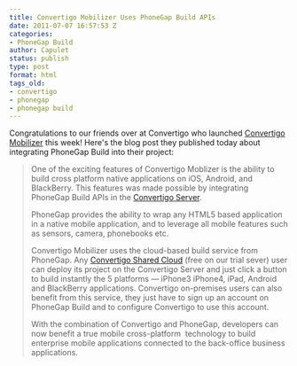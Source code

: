 ```yaml
---
title: Convertigo Mobilizer Uses PhoneGap Build APIs
date: 2011-07-07 16:57:53 Z
categories:
- PhoneGap Build
author: Capulet
status: publish
type: post
format: html
tags_old:
- convertigo
- phonegap
- phonegap build
---
```


Congratulations to our friends over at Convertigo who launched [Convertigo Mobilizer](http://www.convertigo.com/en/crm/convertigo-mobilizer.html) this week! Here's the blog post they published today about integrating PhoneGap Build into their project:

> One of the exciting features of Convertigo Moblizer is the ability to build cross platform native applications on iOS, Android, and BlackBerry. This features was made possible by integrating PhoneGap Build APIs in the [Convertigo Server](http://www.convertigo.com/en/overview/overview.html).
>
> PhoneGap provides the ability to wrap any HTML5 based application in a native mobile application, and to leverage all mobile features such as sensors, camera, phonebooks etc.
>
> Convertigo Mobilizer uses the cloud-based build service from PhoneGap. Any [Convertigo Shared Cloud](http://www.convertigo.com/en/overview/convertigo-cloud.html) (free on our trial sever) user can deploy its project on the Convertigo Server and just click a button to build instantly the 5 platforms — iPhone3 iPhone4, iPad, Android and BlackBerry applications. Convertigo on-premises users can also benefit from this service, they just have to sign up an account on PhoneGap Build and to configure Convertigo to use this account.
>
> With the combination of Convertigo and PhoneGap, developers can now benefit a true mobile cross-platform  technology to build enterprise mobile applications connected to the back-office business applications.
